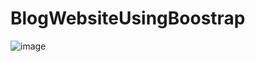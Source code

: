 # BlogWebsiteUsingBoostrap
 
![image](https://github.com/JapnoorHere/BlogWebsiteUsingBoostrap/assets/109523523/78b4fbc7-6790-4fbd-bd02-7fae0289ca48)
